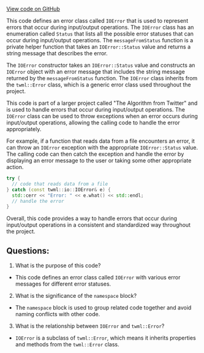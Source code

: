 [View code on GitHub](https://github.com/misbahsy/the-algorithm/twml/libtwml/src/lib/io/IOError.cpp)

This code defines an error class called `IOError` that is used to represent errors that occur during input/output operations. The `IOError` class has an enumeration called `Status` that lists all the possible error statuses that can occur during input/output operations. The `messageFromStatus` function is a private helper function that takes an `IOError::Status` value and returns a string message that describes the error. 

The `IOError` constructor takes an `IOError::Status` value and constructs an `IOError` object with an error message that includes the string message returned by the `messageFromStatus` function. The `IOError` class inherits from the `twml::Error` class, which is a generic error class used throughout the project. 

This code is part of a larger project called "The Algorithm from Twitter" and is used to handle errors that occur during input/output operations. The `IOError` class can be used to throw exceptions when an error occurs during input/output operations, allowing the calling code to handle the error appropriately. 

For example, if a function that reads data from a file encounters an error, it can throw an `IOError` exception with the appropriate `IOError::Status` value. The calling code can then catch the exception and handle the error by displaying an error message to the user or taking some other appropriate action. 

```c++
try {
  // code that reads data from a file
} catch (const twml::io::IOError& e) {
  std::cerr << "Error: " << e.what() << std::endl;
  // handle the error
}
```

Overall, this code provides a way to handle errors that occur during input/output operations in a consistent and standardized way throughout the project.
## Questions: 
 1. What is the purpose of this code?
- This code defines an error class called `IOError` with various error messages for different error statuses.

2. What is the significance of the `namespace` block?
- The `namespace` block is used to group related code together and avoid naming conflicts with other code.

3. What is the relationship between `IOError` and `twml::Error`?
- `IOError` is a subclass of `twml::Error`, which means it inherits properties and methods from the `twml::Error` class.